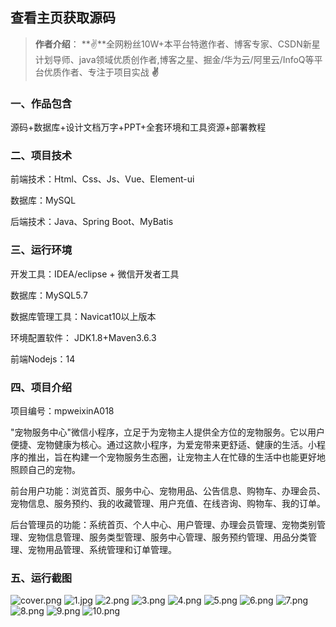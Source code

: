  
## 查看主页获取源码

> **作者介绍**： **✌**全网粉丝10W+本平台特邀作者、博客专家、CSDN新星计划导师、java领域优质创作者,博客之星、掘金/华为云/阿里云/InfoQ等平台优质作者、专注于项目实战 **✌**

  

### 一、作品包含

源码+数据库+设计文档万字+PPT+全套环境和工具资源+部署教程

### 二、项目技术

前端技术：Html、Css、Js、Vue、Element-ui

数据库：MySQL

后端技术：Java、Spring Boot、MyBatis

  

### 三、运行环境

开发工具：IDEA/eclipse + 微信开发者工具

数据库：MySQL5.7

数据库管理工具：Navicat10以上版本

环境配置软件： JDK1.8+Maven3.6.3

前端Nodejs：14


### 四、项目介绍
项目编号：mpweixinA018

"宠物服务中心"微信小程序，立足于为宠物主人提供全方位的宠物服务。它以用户便捷、宠物健康为核心。通过这款小程序，为爱宠带来更舒适、健康的生活。小程序的推出，旨在构建一个宠物服务生态圈，让宠物主人在忙碌的生活中也能更好地照顾自己的宠物。

前台用户功能：浏览首页、服务中心、宠物用品、公告信息、购物车、办理会员、宠物信息、服务预约、我的收藏管理、用户充值、在线咨询、购物车、我的订单。

后台管理员的功能：系统首页、个人中心、用户管理、办理会员管理、宠物类别管理、宠物信息管理、服务类型管理、服务中心管理、服务预约管理、用品分类管理、宠物用品管理、系统管理和订单管理。

### 五、运行截图

![cover.png](./cover.png)
![1.jpg](./1.jpg)
![2.png](./2.png)
![3.png](./3.png)
![4.png](./4.png)
![5.png](./5.png)
![6.png](./6.png)
![7.png](./7.png)
![8.png](./8.png)
![9.png](./9.png)
![10.png](./10.png)




  
